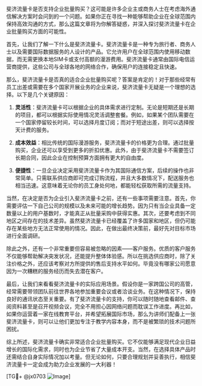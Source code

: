 斐济流量卡是否支持企业批量购买？这可能是许多企业主或商务人士在考虑海外通信解决方案时会问到的一个问题。如果你正在寻找一种能够帮助企业在全球范围内保持高效沟通的方式，那么这篇文章将为你解答疑惑，并深入探讨斐济流量卡在企业批量购买方面的可能性。

首先，让我们了解一下什么是斐济流量卡。斐济流量卡是一种专为旅行者、商务人士以及需要国际数据服务的人设计的产品。它允许用户在全球范围内使用移动数据，而无需更换本地SIM卡或支付高额的漫游费用。斐济流量卡通常由国际电信运营商提供，这些公司与全球各地的网络合作，确保用户的连接稳定且快速。

那么，斐济流量卡是否真的适合企业批量购买呢？答案是肯定的！对于那些经常有员工出差或需要在多个国家开展业务的企业来说，斐济流量卡无疑是一个理想的选择。以下是几个关键原因：

1. **灵活性**：斐济流量卡可以根据企业的具体需求进行定制。无论是短期还是长期的项目，都可以根据实际使用情况灵活调整套餐。例如，如果某个团队需要在一个国家停留较长时间，可以选择月度订阅；而对于短途出差，则可以选择按天计费的服务。

2. **成本效益**：相比传统的国际漫游服务，斐济流量卡的价格更为合理。通过批量购买，企业还可以享受到更多的折扣优惠。此外，由于斐济流量卡不需要签订长期合同，因此企业在控制预算方面拥有更大的自由度。

3. **便捷性**：一旦企业决定采用斐济流量卡作为其国际通信方案，后续的操作也非常简单。只需联系供应商即可完成订购流程，并且大多数情况下，配送服务也相当迅速。这意味着无论你的员工身处何地，都能轻松获取所需的流量支持。

当然，在决定是否为企业引入斐济流量卡之前，还有一些事项需要注意。首先，你需要评估一下自己公司的规模以及未来可能的增长趋势。因为只有当企业具备一定数量以上的用户基数时，才能真正从批量采购中获得实惠。其次，还要考虑到不同地区之间存在的技术差异。虽然斐济流量卡已经覆盖了许多国家和地区，但仍可能存在某些地方无法正常使用的情况。因此，在做出最终决策前，最好先对目标市场进行全面调研。

除此之外，还有一个非常重要但容易被忽略的因素——客户服务。优质的客户服务不仅能够帮助解决突发状况，还能提升整体体验感。所以在挑选供应商时，除了关注价格之外，还应该考察对方所提供的售后支持水平如何。毕竟没有哪家公司愿意因为一次糟糕的服务经历而失去潜在客户。

最后，让我们来看看斐济流量卡的实际应用场景。假设你是一家跨国公司的高管，经常需要带领团队前往世界各地参加重要会议或者洽谈业务。在这种情况下，保持良好的通讯状态至关重要。有了斐济流量卡的支持，你可以随时随地查看邮件、查阅资料甚至是召开视频会议，完全不用担心因网络问题而耽误工作进度。再比如，如果你运营着一家在线教育平台，并希望拓展国际市场，那么为讲师们配备上一张斐济流量卡，则可以让他们更加专注于教学内容本身，而不是被繁琐的技术问题所困扰。

综上所述，斐济流量卡确实非常适合企业批量购买。它不仅能够满足现代企业日益增长的国际化需求，同时也为企业节省了大量成本开支。当然，在选择具体产品时还需结合自身实际情况加以考量。但无论如何，只要合理规划并妥善执行，相信斐济流量卡一定会成为助力企业发展的一大利器！

[TG💪+ @jx0703 ![Image](https://github.com/user-attachments/assets/dbca1d08-cadb-493c-b0ec-ad6f7a83f270)]